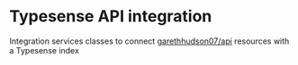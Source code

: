 # Typesense API integration
Integration services classes to connect [garethhudson07/api](https://github.com/garethhudson07/api) resources with a Typesense index

